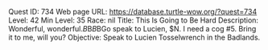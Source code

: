 Quest ID: 734
Web page URL: https://database.turtle-wow.org/?quest=734
Level: 42
Min Level: 35
Race: nil
Title: This Is Going to Be Hard
Description: Wonderful, wonderful.$B$B<Lotwil looks up at you for a moment before going back to his shackles.>$B$BGo speak to Lucien, $N. I need a cog #5. Bring it to me, will you?
Objective: Speak to Lucien Tosselwrench in the Badlands.
